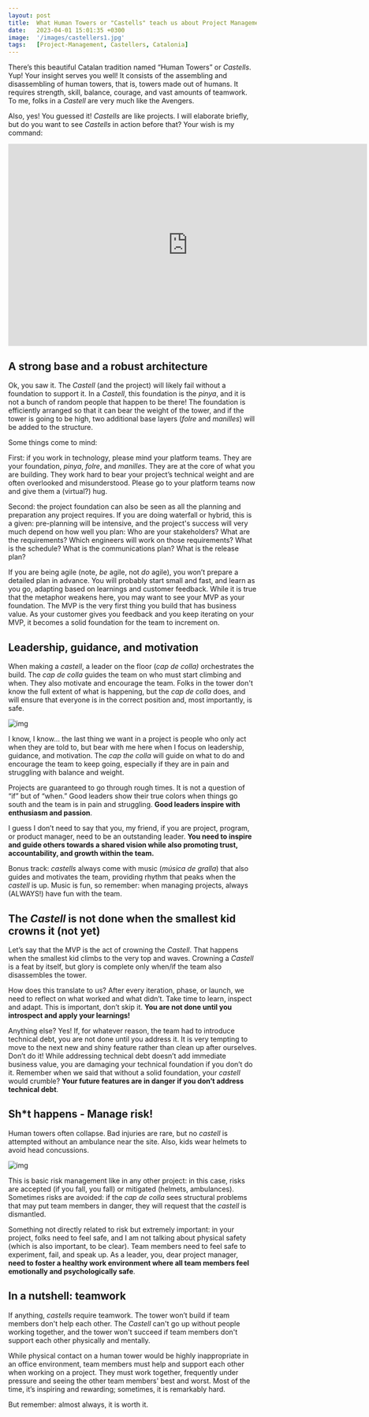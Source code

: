 ```yaml
---
layout: post
title:  What Human Towers or "Castells" teach us about Project Management
date:   2023-04-01 15:01:35 +0300
image:  '/images/castellers1.jpg'
tags:   [Project-Management, Castellers, Catalonia]
---
```


There’s this beautiful Catalan tradition named “Human Towers” or *Castells*. Yup! Your insight serves you well! It consists of the assembling and disassembling of human towers, that is, towers made out of humans. It requires strength, skill, balance, courage, and vast amounts of teamwork. To me, folks in a *Castell* are very much like the Avengers.

Also, yes! You guessed it! *Castells* are like projects. I will elaborate briefly, but do you want to see *Castells* in action before that? Your wish is my command:

<iframe src="https://www.youtube-nocookie.com/embed/-iSHfrmGdyo?rel=0&amp;autoplay=0&amp;showinfo=0&amp;enablejsapi=0" frameborder="0" loading="lazy" gesture="media" allow="autoplay; fullscreen" allowautoplay="true" allowfullscreen="true" width="728" height="409" style="--tw-translate-x: 0; --tw-translate-y: 0; --tw-rotate: 0; --tw-skew-x: 0; --tw-skew-y: 0; --tw-scale-x: 1; --tw-scale-y: 1; --tw-pan-x: ; --tw-pan-y: ; --tw-pinch-zoom: ; --tw-scroll-snap-strictness: proximity; --tw-ordinal: ; --tw-slashed-zero: ; --tw-numeric-figure: ; --tw-numeric-spacing: ; --tw-numeric-fraction: ; --tw-ring-inset: ; --tw-ring-offset-width: 0px; --tw-ring-offset-color: #fff; --tw-ring-color: rgb(59 130 246 / 0.5); --tw-ring-offset-shadow: 0 0 #0000; --tw-ring-shadow: 0 0 #0000; --tw-shadow: 0 0 #0000; --tw-shadow-colored: 0 0 #0000; --tw-blur: ; --tw-brightness: ; --tw-contrast: ; --tw-grayscale: ; --tw-hue-rotate: ; --tw-invert: ; --tw-saturate: ; --tw-sepia: ; --tw-drop-shadow: ; --tw-backdrop-blur: ; --tw-backdrop-brightness: ; --tw-backdrop-contrast: ; --tw-backdrop-grayscale: ; --tw-backdrop-hue-rotate: ; --tw-backdrop-invert: ; --tw-backdrop-opacity: ; --tw-backdrop-saturate: ; --tw-backdrop-sepia: ; display: block; top: 0px; left: 0px; margin: 0px; padding: 0px; height: 409.5px; width: 728px; background-color: rgb(247, 247, 247);"></iframe>

## A strong base and a robust architecture

Ok, you saw it. The *Castell* (and the project) will likely fail without a foundation to support it. In a *Castell*, this foundation is the *pinya*, and it is not a bunch of random people that happen to be there! The foundation is efficiently arranged so that it can bear the weight of the tower, and if the tower is going to be high, two additional base layers (*folre* and *manilles*) will be added to the structure.

Some things come to mind: 

First: if you work in technology, please mind your platform teams. They are your foundation, *pinya*, *folre*, and *manilles*. They are at the core of what you are building. They work hard to bear your project’s technical weight and are often overlooked and misunderstood. Please go to your platform teams now and give them a (virtual?) hug.

Second: the project foundation can also be seen as all the planning and preparation any project requires. If you are doing waterfall or hybrid, this is a given: pre-planning will be intensive, and the project's success will very much depend on how well you plan: Who are your stakeholders? What are the requirements? Which engineers will work on those requirements? What is the schedule? What is the communications plan? What is the release plan?

If you are being agile (note, *be* agile, not *do* agile), you won’t prepare a detailed plan in advance. You will probably start small and fast, and learn as you go, adapting based on learnings and customer feedback. While it is true that the metaphor weakens here, you may want to see your MVP as your foundation. The MVP is the very first thing you build that has business value. As your customer gives you feedback and you keep iterating on your MVP, it becomes a solid foundation for the team to increment on.

## Leadership, guidance, and motivation

When making a *castell*, a leader on the floor (*cap de colla)* orchestrates the build. The *cap de colla* guides the team on who must start climbing and when. They also motivate and encourage the team. Folks in the tower don't know the full extent of what is happening, but the *cap de colla* does, and will ensure that everyone is in the correct position and, most importantly, is safe.

![img]({{site.baseurl}}/images/castellers3.jpg)

I know, I know… the last thing we want in a project is people who only act when they are told to, but bear with me here when I focus on leadership, guidance, and motivation. The *cap the colla* will guide on what to do and encourage the team to keep going, especially if they are in pain and struggling with balance and weight.

Projects are guaranteed to go through rough times. It is not a question of “if” but of “when.” Good leaders show their true colors when things go south and the team is in pain and struggling. **Good leaders inspire with enthusiasm and passion**. 

I guess I don’t need to say that you, my friend, if you are project, program, or product manager, need to be an outstanding leader. **You need to inspire and guide others towards a shared vision while also promoting trust, accountability, and growth within the team.**

Bonus track: *castells* always come with music (*música de gralla*) that also guides and motivates the team, providing rhythm that peaks when the *castell* is up. Music is fun, so remember: when managing projects, always (ALWAYS!) have fun with the team.

## **The** ***Castell*** **is not done when the smallest kid crowns it (not yet)**

Let’s say that the MVP is the act of crowning the *Castell*. That happens when the smallest kid climbs to the very top and waves. Crowning a *Castell* is a feat by itself, but glory is complete only when/if the team also disassembles the tower. 

How does this translate to us? After every iteration, phase, or launch, we need to reflect on what worked and what didn’t. Take time to learn, inspect and adapt. This is important, don’t skip it. **You are not done until you introspect and apply your learnings!**

Anything else? Yes! If, for whatever reason, the team had to introduce technical debt, you are not done until you address it. It is very tempting to move to the next new and shiny feature rather than clean up after ourselves. Don’t do it! While addressing technical debt doesn’t add immediate business value, you are damaging your technical foundation if you don’t do it. Remember when we said that without a solid foundation, your *castell* would crumble? **Your future features are in danger if you don’t address technical debt**.

## **Sh\*t happens - Manage risk!**

Human towers often collapse. Bad injuries are rare, but no *castell* is attempted without an ambulance near the site. Also, kids wear helmets to avoid head concussions. 

![img]({{site.baseurl}}/images/castellers2.jpg)

This is basic risk management like in any other project: in this case, risks are accepted (if you fall, you fall) or mitigated (helmets, ambulances). Sometimes risks are avoided: if the *cap de colla* sees structural problems that may put team members in danger, they will request that the *castell* is dismantled.

Something not directly related to risk but extremely important: in your project, folks need to feel safe, and I am not talking about physical safety (which is also important, to be clear). Team members need to feel safe to experiment, fail, and speak up. As a leader, you, dear project manager, **need to foster a healthy work environment where all team members feel emotionally and psychologically safe**.

## **In a nutshell: teamwork**

If anything, *castells* require teamwork. The tower won’t build if team members don't help each other. The *Castell* can't go up without people working together, and the tower won't succeed if team members don't support each other physically and mentally.

While physical contact on a human tower would be highly inappropriate in an office environment, team members must help and support each other when working on a project. They must work together, frequently under pressure and seeing the other team members' best and worst. Most of the time, it’s inspiring and rewarding; sometimes, it is remarkably hard. 

But remember: almost always, it is worth it.